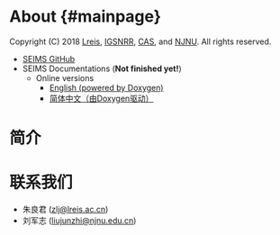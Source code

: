 About {#mainpage}
=====================

Copyright (C) 2018 [Lreis](http://www.lreis.ac.cn), [IGSNRR](http://www.igsnrr.cas.cn), [CAS](http://www.cas.cn), and [NJNU](http://www.njnu.edu.cn). All rights reserved.

* [SEIMS GitHub](https://github.com/lreis2415/SEIMS)
* SEIMS Documentations (**Not finished yet!**)
  * Online versions
    * [English (powered by Doxygen)](https://lreis2415.github.io/SEIMS/)
    * [简体中文（由Doxygen驱动）](https://lreis2415.github.io/SEIMS/zh-cn/)

# 简介


# 联系我们
+ 朱良君 (zlj@lreis.ac.cn)
+ 刘军志 (liujunzhi@njnu.edu.cn)

